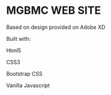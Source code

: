 # MGBMC WEB SITE

Based on design provided on Adobe XD

Built with:

Html5

CSS3

Bootstrap CSS

Vanilla Javascript

